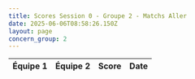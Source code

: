 ```yaml
---
title: Scores Session 0 - Groupe 2 - Matchs Aller
date: 2025-06-06T08:58:26.150Z
layout: page
concern_group: 2
---
```




| Équipe 1 | Équipe 2 | Score | Date |
|----------|----------|-------|------|


